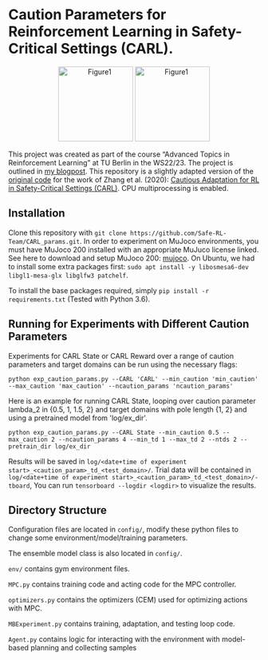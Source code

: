 # Caution Parameters for Reinforcement Learning in Safety-Critical Settings (CARL).

<figure>
  <p style="text-align:center;">
  <img src="https://Safe-RL-Team.github.io/CARL_params/README_assets/CARLreward.png" alt="Figure1" class = "center" width = "150" height = "150">
  <img src="https://Safe-RL-Team.github.io/CARL_params/README_assets/CARLstate.png" alt="Figure1" class = "center" width = "150" height = "150">
  </p>
</figure>


This project was created as part of the course “Advanced Topics in Reinforcement Learning” at TU Berlin in the WS22/23. The project is outlined in [my blogpost](https://Safe-RL-Team.github.io/CARL/caution-params/). This repository is a slightly adapted version of the [original code](https://github.com/jesbu1/carl) for the work of Zhang et al. (2020): [Cautious Adaptation for RL in Safety-Critical Settings (CARL)](https://arxiv.org/abs/2008.06622). CPU multiprocessing is enabled.


## Installation
Clone this repository with `git clone https://github.com/Safe-RL-Team/CARL_params.git`.
In order to experiment on MuJoco environments, you must have MuJoco 200 installed with an appropriate MuJuco license linked.
See here to download and setup MuJoco 200: [mujoco](https://www.roboti.us/index.html). On Ubuntu, we had to install some extra packages first: `sudo apt install -y libosmesa6-dev libgl1-mesa-glx libglfw3 patchelf`.

To install the base packages required, simply `pip install -r requirements.txt` (Tested with Python 3.6). 


## Running for Experiments with Different Caution Parameters
Experiments for CARL State or CARL Reward over a range of caution parameters and target domains can be run using the necessary flags:

```
python exp_caution_params.py --CARL 'CARL' --min_caution 'min_caution' --max_caution 'max_caution' --ncaution_params 'ncaution_params' 
```

Here is an example for running CARL State, looping over caution parameter lambda_2 in {0.5, 1, 1.5, 2} and target domains with pole length {1, 2} and using a pretrained model from 'log/ex_dir'.

```
python exp_caution_params.py --CARL State --min_caution 0.5 --max_caution 2 --ncaution_params 4 --min_td 1 --max_td 2 --ntds 2 --pretrain_dir log/ex_dir
```

Results will be saved in `log/<date+time of experiment start>_<caution_param>_td_<test_domain>/`.
Trial data will be contained in `log/<date+time of experiment start>_<caution_param>_td_<test_domain>/-tboard`, 
You can run `tensorboard --logdir <logdir>` to visualize the results.

## Directory Structure
Configuration files are located in `config/`, modify these python files to change some environment/model/training parameters.

The ensemble model class is also located in `config/`.

`env/` contains gym environment files.

`MPC.py` contains training code and acting code for the MPC controller.

`optimizers.py` contains the optimizers (CEM) used for optimizing actions with MPC.

`MBExperiment.py` contains training, adaptation, and testing loop code.

`Agent.py` contains logic for interacting with the environment with model-based planning and collecting samples
